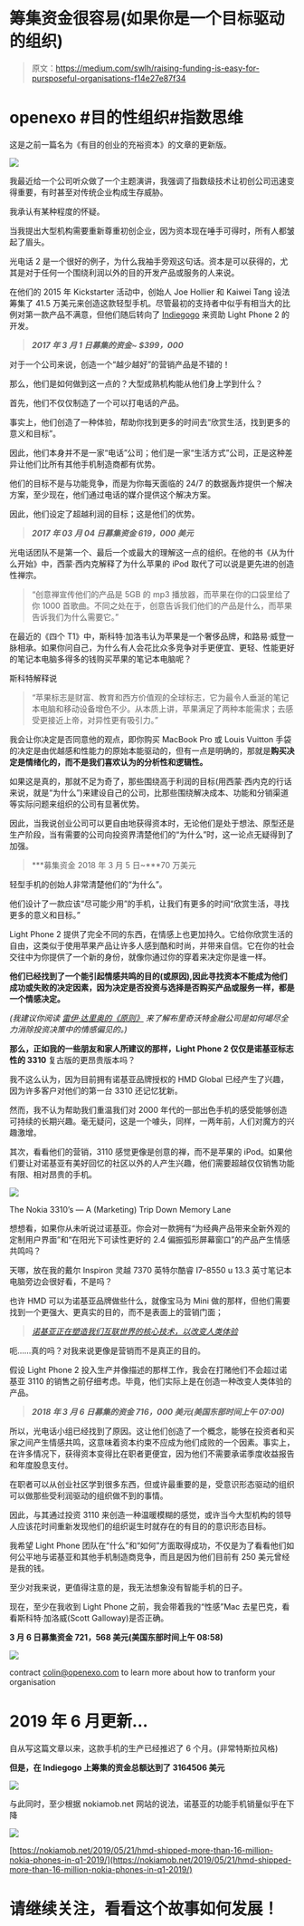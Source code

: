 # 筹集资金很容易(如果你是一个目标驱动的组织)

> 原文：<https://medium.com/swlh/raising-funding-is-easy-for-pursposeful-organisations-f14e27e87f34>

# openexo #目的性组织#指数思维

这是之前一篇名为《有目的创业的充裕资本》的文章的更新版。

![](img/1360cec9e52b8b3c4c0b6b3429a95070.png)

我最近给一个公司听众做了一个主题演讲，我强调了指数级技术让初创公司迅速变得重要，有时甚至对传统企业构成生存威胁。

我承认有某种程度的怀疑。

当我提出大型机构需要重新尊重初创企业，因为资本现在唾手可得时，所有人都皱起了眉头。

光电话 2 是一个很好的例子，为什么我袖手旁观这句话。资本是可以获得的，尤其是对于任何一个围绕利润以外的目的开发产品或服务的人来说。

在他们的 2015 年 Kickstarter 活动中，创始人 Joe Hollier 和 Kaiwei Tang 设法筹集了 41.5 万美元来创造这款轻型手机。尽管最初的支持者中似乎有相当大的比例对第一款产品不满意，但他们随后转向了 [Indiegogo](https://www.indiegogo.com/projects/light-phone-2-smartphone-design/x/18245718#/) 来资助 Light Phone 2 的开发。

> ***2017 年 3 月 1 日募集的资金~ $399，000***

对于一个公司来说，创造一个“越少越好”的营销产品是不错的！

那么，他们是如何做到这一点的？大型成熟机构能从他们身上学到什么？

首先，他们不仅仅制造了一个可以打电话的产品。

事实上，他们创造了一种体验，帮助你找到更多的时间去“欣赏生活，找到更多的意义和目标”。

因此，他们本身并不是一家“电话”公司；他们是一家“生活方式”公司，正是这种差异让他们比所有其他手机制造商都有优势。

他们的目标不是与功能竞争，而是为你每天面临的 24/7 的数据轰炸提供一个解决方案，至少现在，他们通过电话的媒介提供这个解决方案。

因此，他们设定了超越利润的目标；这是他们的优势。

> ***2017 年 03 月 04 日募集资金 619，000 美元***

光电话团队不是第一个、最后一个或最大的理解这一点的组织。在他的书《从为什么开始》中，西蒙·西内克解释了为什么苹果的 iPod 取代了可以说是更先进的创造性禅宗。

> “创意禅宣传他们的产品是 5GB 的 mp3 播放器，而苹果在你的口袋里给了你 1000 首歌曲。不同之处在于，创意告诉我们他们的产品是什么，而苹果告诉我们为什么需要它。”

在最近的《四个 T1》中，斯科特·加洛韦认为苹果是一个奢侈品牌，和路易·威登一脉相承。如果你问自己，为什么有人会花比众多竞争对手更便宜、更轻、性能更好的笔记本电脑多得多的钱购买苹果的笔记本电脑呢？

斯科特解释说

> “苹果标志是财富、教育和西方价值观的全球标志，它为最令人垂涎的笔记本电脑和移动设备增色不少。从本质上讲，苹果满足了两种本能需求；去感受更接近上帝，对异性更有吸引力。”

我会让你决定是否同意他的观点，即你购买 MacBook Pro 或 Louis Vuitton 手袋的决定是由优越感和性能力的原始本能驱动的，但有一点是明确的，那就是**购买决定是情绪化的，而不是我们喜欢认为的分析性和逻辑性。**

如果这是真的，那就不足为奇了，那些围绕高于利润的目标(用西蒙·西内克的行话来说，就是“为什么”)来建设自己的公司，比那些围绕解决成本、功能和分销渠道等实际问题来组织的公司有显著优势。

因此，当我说创业公司可以更自由地获得资本时，无论他们是处于想法、原型还是生产阶段，当有需要的公司向投资界清楚他们的“为什么”时，这一论点无疑得到了加强。

> ***募集资金 2018 年 3 月 5 日~***70 万美元

轻型手机的创始人非常清楚他们的“为什么”。

他们设计了一款应该“尽可能少用”的手机，让我们有更多的时间“欣赏生活，寻找更多的意义和目标。”

Light Phone 2 提供了完全不同的东西，在情感上也更加持久。它给你欣赏生活的自由，这类似于使用苹果产品让许多人感到酷和时尚，并带来自信。它在你的社会交往中为你提供了一个新的身份，就像你通过你的穿着来决定你是谁一样。

**他们已经找到了一个能引起情感共鸣的目的(或原因),因此寻找资本不能成为他们成功或失败的决定因素，因为决定是否投资与选择是否购买产品或服务一样，都是一个情感决定。**

*(我建议你阅读* [*雷伊·达里奥的《原则》*](https://www.principles.com/) *来了解布里奇沃特金融公司是如何竭尽全力消除投资决策中的情感偏见的。)*

**那么，正如我的一些朋友和家人所建议的那样，Light Phone 2 仅仅是诺基亚标志性的 3310** 复古版的更昂贵版本吗？

我不这么认为，因为目前拥有诺基亚品牌授权的 HMD Global 已经产生了兴趣，因为许多客户对他们的第一台 3310 还记忆犹新。

然而，我不认为帮助我们重温我们对 2000 年代的一部出色手机的感受能够创造可持续的长期兴趣。毫无疑问，这是一个噱头，同样，一两年前，人们对魔方的兴趣激增。

其次，看看他们的营销，3110 感觉更像是创意的禅，而不是苹果的 iPod。如果他们要让对诺基亚有美好回忆的社区以外的人产生兴趣，他们需要超越仅仅销售功能有限、相对昂贵的手机。

![](img/a4a4580931d56dee29ddc1d09efd4a27.png)

The Nokia 3310’s — A (Marketing) Trip Down Memory Lane

想想看，如果你从未听说过诺基亚。你会对一款拥有“为经典产品带来全新外观的定制用户界面”和“在阳光下可读性更好的 2.4 偏振弧形屏幕窗口”的产品产生情感共鸣吗？

天哪，放在我的戴尔 Inspiron 灵越 7370 英特尔酷睿 I7–8550 u 13.3 英寸笔记本电脑旁边会很好看，不是吗？

也许 HMD 可以为诺基亚品牌做些什么，就像宝马为 Mini 做的那样，但他们需要找到一个更强大、更真实的目的，而不是表面上的营销门面；

> [*诺基亚正在塑造我们互联世界的核心技术，以改变人类体验*](https://www.nokia.com/en_int/about-us)

呃……真的吗？对我来说更像是营销而不是真正的目的。

假设 Light Phone 2 投入生产并像描述的那样工作，我会在打赌他们不会超过诺基亚 3110 的销售之前仔细考虑。毕竟，他们实际上是在创造一种改变人类体验的产品。

> ***2018 年 3 月 6 日募集的资金 716，000 美元(美国东部时间上午 07:00)***

所以，光电话小组已经找到了原因。这让他们创造了一个概念，能够在投资者和买家之间产生情感共鸣，这意味着资本约束不应成为他们成败的一个因素。事实上，在许多情况下，获得资本变得比在职者更便宜，因为他们不需要承诺季度收益报告和年度股息支付。

在职者可以从创业社区学到很多东西，但或许最重要的是，受意识形态驱动的组织可以做那些受利润驱动的组织做不到的事情。

因此，与其通过投资 3110 来创造一种温暖模糊的感觉，或许当今大型机构的领导人应该花时间重新发现他们的组织诞生时就存在的有目的的意识形态目标。

我希望 Light Phone 团队在“什么”和“如何”方面取得成功，不仅是为了看看他们如何公平地与诺基亚和其他手机制造商竞争，而且是因为他们目前有 250 美元曾经是我的钱。

至少对我来说，更值得注意的是，我无法想象没有智能手机的日子。

现在，至少在我收到 Light Phone 之前，我会带着我的“性感”Mac 去星巴克，看看斯科特·加洛威(Scott Galloway)是否正确。

**3 月 6 日募集资金 721，568 美元(美国东部时间上午 08:58)**

![](img/fd2fdaddf5023b28c51e1bb52bb531b2.png)

contract colin@openexo.com to learn more about how to tranform your organisation

# 2019 年 6 月更新…

自从写这篇文章以来，这款手机的生产已经推迟了 6 个月。(非常特斯拉风格)

**但是，在 Indiegogo 上筹集的资金总额达到了 3164506 美元**

![](img/a6ade49100dfc73ec58f33ff6f38ec9f.png)

与此同时，至少根据 nokiamob.net 网站的说法，诺基亚的功能手机销量似乎在下降

![](img/a1b580022b0f3f85192c8b893512b48f.png)

[https://nokiamob.net/2019/05/21/hmd-shipped-more-than-16-million-nokia-phones-in-q1-2019/](https://nokiamob.net/2019/05/21/hmd-shipped-more-than-16-million-nokia-phones-in-q1-2019/)

# 请继续关注，看看这个故事如何发展！